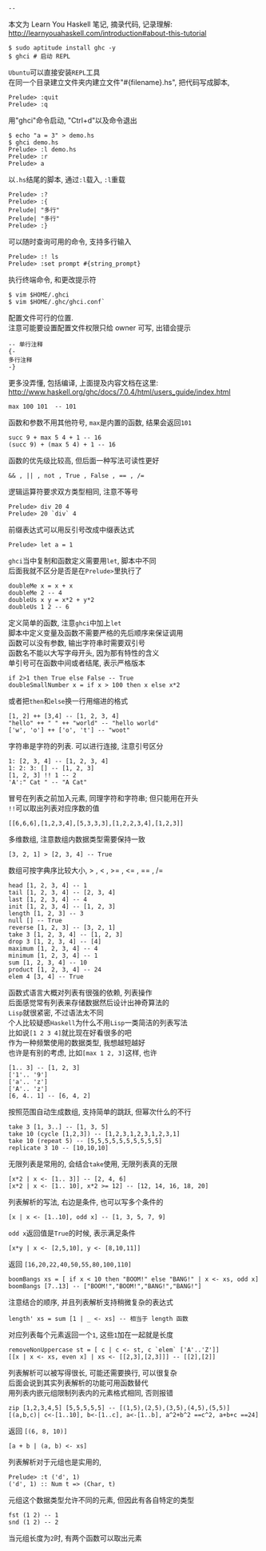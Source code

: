 
    --

本文为 Learn You Haskell 笔记, 摘录代码, 记录理解:  
http://learnyouahaskell.com/introduction#about-this-tutorial  

    $ sudo aptitude install ghc -y
    $ ghci # 启动 REPL

`Ubuntu`可以直接安装`REPL`工具  
在同一个目录建立文件夹内建立文件"#{filename}.hs", 把代码写成脚本,  

    Prelude> :quit
    Prelude> :q

用"ghci"命令启动, "Ctrl+d"以及命令退出  

    $ echo "a = 3" > demo.hs
    $ ghci demo.hs
    Prelude> :l demo.hs
    Prelude> :r
    Prelude> a

以`.hs`结尾的脚本, 通过`:l`载入, `:l`重载  

    Prelude> :?
    Prelude> :{
    Prelude| "多行"
    Prelude| "多行"
    Prelude> :}

可以随时查询可用的命令, 支持多行输入  

    Prelude> :! ls
    Prelude> :set prompt #{string_prompt}

执行终端命令, 和更改提示符  

    $ vim $HOME/.ghci
    $ vim $HOME/.ghc/ghci.conf`

配置文件可行的位置.  
注意可能要设置配置文件权限只给 owner 可写, 出错会提示  

    -- 单行注释
    {-
    多行注释
    -}

更多没弄懂, 包括编译, 上面提及内容文档在这里:  
http://www.haskell.org/ghc/docs/7.0.4/html/users_guide/index.html  

    max 100 101  -- 101

函数和参数不用其他符号, `max`是内置的函数, 结果会返回`101`  

    succ 9 + max 5 4 + 1 -- 16
    (succ 9) + (max 5 4) + 1 -- 16

函数的优先级比较高, 但后面一种写法可读性更好  

    && , || , not , True , False , == , /=

逻辑运算符要求双方类型相同, 注意不等号  

    Prelude> div 20 4
    Prelude> 20 `div` 4

前缀表达式可以用反引号改成中缀表达式  

    Prelude> let a = 1

`ghci`当中复制和函数定义需要用`let`, 脚本中不同  
后面我就不区分是否是在`Prelude>`里执行了  

    doubleMe x = x + x
    doubleMe 2 -- 4
    doubleUs x y = x*2 + y*2
    doubleUs 1 2 -- 6

定义简单的函数, 注意`ghci`中加上`let`  
脚本中定义变量及函数不需要严格的先后顺序来保证调用  
函数可以没有参数, 输出字符串时需要双引号  
函数名不能以大写字母开头, 因为那有特性的含义  
单引号可在函数中间或者结尾, 表示严格版本  

    if 2>1 then True else False -- True
    doubleSmallNumber x = if x > 100 then x else x*2

或者把`then`和`else`换一行用缩进的格式  

    [1, 2] ++ [3,4] -- [1, 2, 3, 4]
    "hello" ++ " " ++ "world" -- "hello world"
    ['w', 'o'] ++ ['o', 't'] -- "woot"

字符串是字符的列表. 可以进行连接, 注意引号区分  

    1: [2, 3, 4] -- [1, 2, 3, 4]
    1: 2: 3: [] -- [1, 2, 3]
    [1, 2, 3] !! 1 -- 2
    'A':" Cat " -- "A Cat"

冒号在列表之前加入元素, 同理字符和字符串; 但只能用在开头  
`!!`可以取出列表对应序数的值  

    [[6,6,6],[1,2,3,4],[5,3,3,3],[1,2,2,3,4],[1,2,3]]

多维数组, 注意数组内数据类型需要保持一致  

    [3, 2, 1] > [2, 3, 4] -- True

数组可按字典序比较大小, > , < , >= , <= , == , /=  

    head [1, 2, 3, 4] -- 1
    tail [1, 2, 3, 4] -- [2, 3, 4]
    last [1, 2, 3, 4] -- 4
    init [1, 2, 3, 4] -- [1, 2, 3]
    length [1, 2, 3] -- 3
    null [] -- True
    reverse [1, 2, 3] -- [3, 2, 1]
    take 3 [1, 2, 3, 4] -- [1, 2, 3]
    drop 3 [1, 2, 3, 4] -- [4]
    maximum [1, 2, 3, 4] -- 4
    minimum [1, 2, 3, 4] -- 1
    sum [1, 2, 3, 4] -- 10
    product [1, 2, 3, 4] -- 24
    elem 4 [3, 4] -- True

函数式语言大概对列表有很强的依赖, 列表操作  
后面感觉常有列表来存储数据然后设计出神奇算法的  
`Lisp`就很紧密, 不过语法太不同  
个人比较疑惑`Haskell`为什么不用`Lisp`一类简洁的列表写法  
比如说`[1 2 3 4]`就比现在好看很多的吧  
作为一种频繁使用的数据类型, 我想越短越好  
也许是有别的考虑, 比如`[max 1 2, 3]`这样, 也许  

    [1.. 3] -- [1, 2, 3]
    ['1'.. '9']
    ['a'.. 'z']
    ['A'.. 'z']
    [6, 4.. 1] -- [6, 4, 2]

按照范围自动生成数组, 支持简单的跳跃, 但幂次什么的不行  

    take 3 [1, 3..] -- [1, 3, 5]
    take 10 (cycle [1,2,3]) -- [1,2,3,1,2,3,1,2,3,1]
    take 10 (repeat 5) -- [5,5,5,5,5,5,5,5,5,5]
    replicate 3 10 -- [10,10,10]

无限列表是常用的, 会结合`take`使用, 无限列表真的无限  

    [x*2 | x <- [1.. 3]] -- [2, 4, 6]
    [x*2 | x <- [1.. 10], x*2 >= 12] -- [12, 14, 16, 18, 20]

列表解析的写法, 右边是条件, 也可以写多个条件的  

    [x | x <- [1..10], odd x] -- [1, 3, 5, 7, 9]

`odd x`返回值是`True`的时候, 表示满足条件  

    [x*y | x <- [2,5,10], y <- [8,10,11]]

返回 `[16,20,22,40,50,55,80,100,110]`  

    boomBangs xs = [ if x < 10 then "BOOM!" else "BANG!" | x <- xs, odd x]
    boomBangs [7..13] -- ["BOOM!","BOOM!","BANG!","BANG!"]

注意结合的顺序, 并且列表解析支持稍微复杂的表达式  

    length' xs = sum [1 | _ <- xs] -- 相当于 length 函数

对应列表每个元素返回一个`1`, 这些`1`加在一起就是长度  

    removeNonUppercase st = [ c | c <- st, c `elem` ['A'..'Z']]
    [[x | x <- xs, even x] | xs <- [[2,3],[2,3]]] -- [[2],[2]]

列表解析可以被写得很长, 可能还需要换行, 可以很复杂  
后面会说到其实列表解析的功能可用函数替代  
用列表内嵌元组限制列表内的元素格式相同, 否则报错  

    zip [1,2,3,4,5] [5,5,5,5,5] -- [(1,5),(2,5),(3,5),(4,5),(5,5)]
    [(a,b,c)| c<-[1..10], b<-[1..c], a<-[1..b], a^2+b^2 ==c^2, a+b+c ==24]

返回 `[(6, 8, 10)]`  

    [a + b | (a, b) <- xs]

列表解析对于元组也是实用的,  

    Prelude> :t ('d', 1)
    ('d', 1) :: Num t => (Char, t)

元组这个数据类型允许不同的元素, 但因此有各自特定的类型  

    fst (1 2) -- 1
    snd (1 2) -- 2

当元组长度为`2`时, 有两个函数可以取出元素  